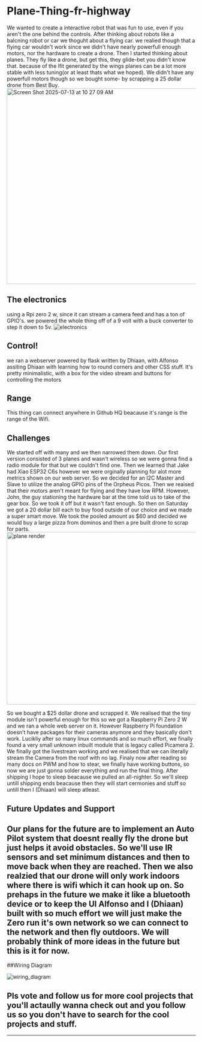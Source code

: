 # Plane-Thing-fr-highway
We wanted to create a interactive robot that was fun to use, even if you aren't the one behind the controls. After thinking about robots like a balcning robot or car we thoguht about a flying car. we realied though that a flying car wouldn't work since we didn't have nearly powerfull enough motors, nor the hardware to create a drone. Then I started thinking about planes. They fly like a drone, but get this, they glide-bet you didn't know that. because of the lfit generated by the wings planes can be a lot more stable with less tuning(or at least thats what we hoped). We didn't have any powerfull motors though so we bought some- by scrapping a 25 dollar drone from Best Buy. 
<img width="773" height="522" alt="Screen Shot 2025-07-13 at 10 27 09 AM" src="https://github.com/user-attachments/assets/f6ed6022-da57-44f7-b53b-18c1c765aa46" />
## The electronics
using a Rpi zero 2 w, since it can stream a camera feed and has a ton of GPIO's. we powered the whole thing off of a 9 volt with a buck converter to step it down to 5v.
![electronics](https://github.com/user-attachments/assets/14569d53-4086-4aeb-95bd-1a9f6b5ead1b)
## Control!
we ran a webserver powered by flask written by Dhiaan, with Alfonso assiting Dhiaan with learning how to round corners and other CSS stuff. It's pretty minimalistic, with a box for the video stream and buttons for controlling the motors
## Range
This thing can connect anywhere in Github HQ beacause it's range is the range of the Wifi.
## Challenges
We started off with many and we then narrowed them down. Our first version consisted of 3 planes and wasn't wireless so we were gonna find a radio module for that but we couldn't find one. Then we learned that Jake had Xiao ESP32 C6s however we were orginally planning for alot more metrics shown on our web server. So we decided for an I2C Master and Slave to utilize the analog GPIO pins of the Orpheus Picos. Then we reaised that their motors aren't meant for flying and they have low RPM. However, John, the guy stationing the hardware bar at the time told us to take of the gear box. So we took it off but it wasn't fast enough. So then on Saturday we got a 20 dollar bill each to buy food outside of our choice and we made a super smart move. We took the pooled amount as $60 and decided we would buy a large pizza from dominos and then a pre built drone to scrap for parts. 
<img width="1280" height="460" alt="plane render" src="https://github.com/user-attachments/assets/df31075a-ea26-43f6-8ccd-5dabcc1f5362" />

So we bought a $25 dollar drone and scrapped it. We realised that the tiny module isn't powerful enough for this so we got a Raspberry Pi Zero 2 W and we ran a whole web server on it. However Raspberry Pi foundation doesn't have packages for their cameras anymore and they basically don't work. Lucikliy after so many linux commands and so much effort, we finally found a very small unknown inbuilt module that is legacy called Picamera 2. We finally got the livestream working and we realised that we can literally stream the Camera from the roof with no lag. Finaly now after reading so many docs on PWM and how to stear, we finally have working buttons, so now we are just gonna solder everything and run the final thing. After shipping I hope to sleep beacause we pulled an all-nighter. So we'll sleep untill shipping ends beacause then they will start cermonies and stuff so untill then I (Dhiaan) will sleep atleast.
## Future Updates and Support
Our plans for the future are to implement an Auto Pilot system that doesnt really fly the drone but just helps it avoid obstacles. So we'll use IR sensors and set minimum distances and then to move back when they are reached. Then we also realzied that our drone will only work indoors where there is wifi which it can hook up on. So prehaps in the future we make it like a bluetooth device or to keep the UI Alfonso and I (Dhiaan) built with so much effort we will just make the Zero run it's own network so we can connect to the network and then fly outdoors. We will probably think of more ideas in the future but this is it for now.
---
##Wiring Diagram 
               
![wiring_diagram](https://github.com/user-attachments/assets/2c502ca3-6831-4236-8a6e-76b47a9a52d6)

## Pls vote and follow us for more cool projects that you'll actaully wanna check out and you follow us so you don't have to search for the cool projects and stuff.
---
